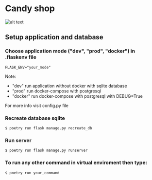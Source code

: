# Candy shop
![alt text](https://secretldn.com/wp-content/uploads/2018/08/Wall-of-sweets-e1535647968627.jpg)

## Setup application and database

### Choose application mode ("dev", "prod", "docker") in .flaskenv file

`FLASK_ENV="your_mode"`

Note:

- "dev" run application without docker with sqlite database
- "prod" run docker-compose with postgresql
- "docker" run docker-compose with postgresql with DEBUG=True

For more info visit config.py file

### Recreate database sqlite

`$ poetry run flask manage.py recreate_db`

### Run server

`$ poetry run flask manage.py runserver`

### To run any other command in virtual enviroment then type:

`$ poetry run your_command`
